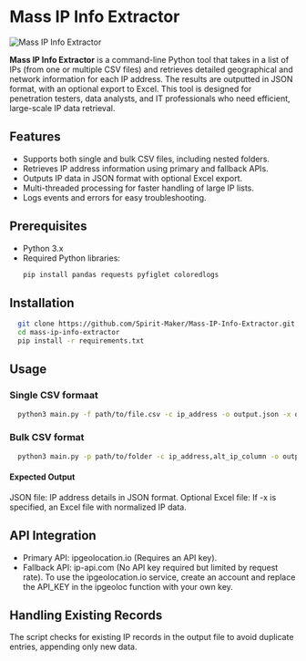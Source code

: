 # Mass IP Info Extractor

![Mass IP Info Extractor](./thumbnail.png)

**Mass IP Info Extractor** is a command-line Python tool that takes in a list of IPs (from one or multiple CSV files) and retrieves detailed geographical and network information for each IP address. The results are outputted in JSON format, with an optional export to Excel. This tool is designed for penetration testers, data analysts, and IT professionals who need efficient, large-scale IP data retrieval.

## Features
- Supports both single and bulk CSV files, including nested folders.
- Retrieves IP address information using primary and fallback APIs.
- Outputs IP data in JSON format with optional Excel export.
- Multi-threaded processing for faster handling of large IP lists.
- Logs events and errors for easy troubleshooting.

## Prerequisites
- Python 3.x
- Required Python libraries:
  ```bash
  pip install pandas requests pyfiglet coloredlogs
  ```
## Installation
  ```bash
    git clone https://github.com/Spirit-Maker/Mass-IP-Info-Extractor.git
    cd mass-ip-info-extractor
    pip install -r requirements.txt
  ```

## Usage
### Single CSV formaat
  ```bash
    python3 main.py -f path/to/file.csv -c ip_address -o output.json -x output.xlsx -t 5 -d INFO
  ```
    
### Bulk CSV format
  ```bash
    python3 main.py -p path/to/folder -c ip_address,alt_ip_column -o output.json -t 15 -d DEBUG
  ```
    
#### Expected Output
JSON file: IP address details in JSON format.
Optional Excel file: If -x is specified, an Excel file with normalized IP data.

## API Integration
- Primary API: ipgeolocation.io (Requires an API key).
- Fallback API: ip-api.com (No API key required but limited by request rate).
To use the ipgeolocation.io service, create an account and replace the API_KEY in the ipgeoloc function with your own key.

## Handling Existing Records
The script checks for existing IP records in the output file to avoid duplicate entries, appending only new data.
